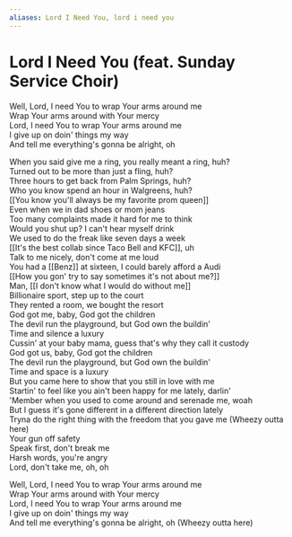 ```yaml
---
aliases: Lord I Need You, lord i need you
---
```


# Lord I Need You (feat. Sunday Service Choir)

Well, Lord, I need You to wrap Your arms around me  
Wrap Your arms around with Your mercy  
Lord, I need You to wrap Your arms around me  
I give up on doin' things my way  
And tell me everything's gonna be alright, oh  

When you said give me a ring, you really meant a ring, huh?  
Turned out to be more than just a fling, huh?  
Three hours to get back from Palm Springs, huh?  
Who you know spend an hour in Walgreens, huh?  
[[You know you'll always be my favorite prom queen]]  
Even when we in dad shoes or mom jeans  
Too many complaints made it hard for me to think  
Would you shut up? I can't hear myself drink  
We used to do the freak like seven days a week  
[[It's the best collab since Taco Bell and KFC]], uh  
Talk to me nicely, don't come at me loud  
You had a [[Benz]] at sixteen, I could barely afford a Audi  
[[How you gon' try to say sometimes it's not about me?]]  
Man, [[I don't know what I would do without me]]  
Billionaire sport, step up to the court  
They rented a room, we bought the resort  
God got me, baby, God got the children  
The devil run the playground, but God own the buildin'  
Time and silence a luxury  
Cussin' at your baby mama, guess that's why they call it custody  
God got us, baby, God got the children  
The devil run the playground, but God own the buildin'  
Time and space is a luxury  
But you came here to show that you still in love with me  
Startin' to feel like you ain't been happy for me lately, darlin'  
'Member when you used to come around and serenade me, woah  
But I guess it's gone different in a different direction lately  
Tryna do the right thing with the freedom that you gave me (Wheezy outta here)  
Your gun off safety  
Speak first, don't break me  
Harsh words, you're angry  
Lord, don't take me, oh, oh  

Well, Lord, I need You to wrap Your arms around me  
Wrap Your arms around with Your mercy  
Lord, I need You to wrap Your arms around me  
I give up on doin' things my way  
And tell me everything's gonna be alright, oh (Wheezy outta here)
